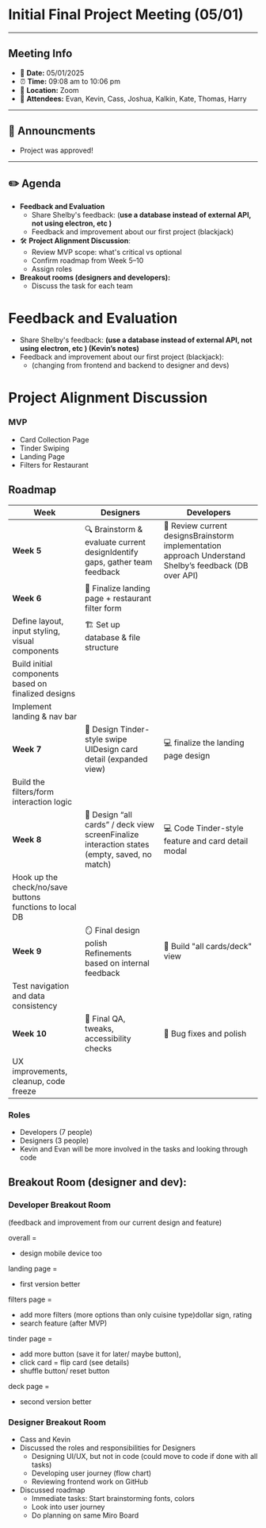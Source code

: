 # Initial Final Project Meeting (05/01)

---

## Meeting Info

- 📅 **Date:** 05/01/2025
- ⏰ **Time:** 09:08 am to 10:06 pm
- 📍 **Location:** Zoom
- 👥 **Attendees:** Evan, Kevin, Cass, Joshua, Kalkin, Kate, Thomas, Harry

---

## 📢 Announcments

- Project was approved!

---

## ✏️ Agenda

- **Feedback and Evaluation**
    - Share Shelby's feedback: (**use a database instead of external API, not using electron, etc )**
    - Feedback and improvement about our first project (blackjack)
- 🛠 **Project Alignment Discussion**:
    - Review MVP scope: what's critical vs optional
    - Confirm roadmap from Week 5–10
    - Assign roles
- **Breakout rooms (designers and developers):**
    - Discuss the task for each team

# Feedback and Evaluation

- Share Shelby's feedback: **(use a database instead of external API, not using electron, etc ) (Kevin’s notes)**
- Feedback and improvement about our first project (blackjack):
    - (changing from frontend and backend to designer and devs)

# Project Alignment Discussion

### MVP

- Card Collection Page
- Tinder Swiping
- Landing Page
- Filters for Restaurant

## Roadmap

| **Week** | **Designers** | **Developers** |
| --- | --- | --- |
| **Week 5** | 🔍 Brainstorm & evaluate current designIdentify gaps, gather team feedback | 🧠 Review current designsBrainstorm implementation approach Understand Shelby’s feedback (DB over API) |
| **Week 6** | 🎨 Finalize landing page + restaurant filter form |  |
| Define layout, input styling, visual components | 🏗️ Set up database & file structure |  |
| Build initial components based on finalized designs |  |  |
| Implement landing & nav bar |  |  |
| **Week 7** | 🎨 Design Tinder-style swipe UIDesign card detail (expanded view) | 💻 finalize the landing page design |
| Build the filters/form interaction logic |  |  |
| **Week 8** | 🎨 Design “all cards” / deck view screenFinalize interaction states (empty, saved, no match) | 💻 Code Tinder-style feature and card detail modal |
| Hook up the check/no/save buttons functions to local DB |  |  |
| **Week 9** | 🪞 Final design polish Refinements based on internal feedback | 🧩 Build "all cards/deck" view |
| Test navigation and data consistency |  |  |
| **Week 10** | 🎨 Final QA, tweaks, accessibility checks | 🐞 Bug fixes and polish |
| UX improvements, cleanup, code freeze |  |  |

### Roles

- Developers (7 people)
- Designers (3 people)
- Kevin and Evan will be more involved in the tasks and looking through code

## Breakout Room (designer and dev):

### Developer Breakout Room

(feedback and improvement from our current design and feature)

overall =

- design mobile device too

landing page =

- first version better

filters page =

- add more filters (more options than only cuisine type)dollar sign, rating
- search feature (after MVP)

tinder page =

- add more button (save it for later/ maybe button),
- click card = flip card (see details)
- shuffle button/ reset button

deck page =

- second version better

### Designer Breakout Room

- Cass and Kevin
- Discussed the roles and responsibilities for Designers
    - Designing UI/UX, but not in code (could move to code if done with all tasks)
    - Developing user journey (flow chart)
    - Reviewing frontend work on GitHub
- Discussed roadmap
    - Immediate tasks: Start brainstorming fonts, colors
    - Look into user journey
    - Do planning on same Miro Board